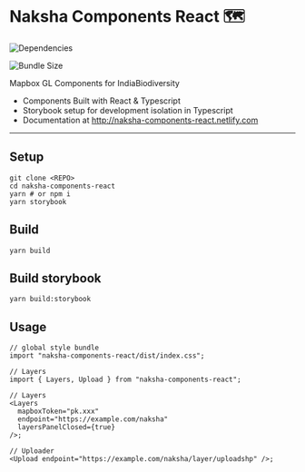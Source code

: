# Naksha Components React 🗺️

![Dependencies](https://img.shields.io/david/strandls/naksha-components-react.svg)

![Bundle Size](https://img.shields.io/bundlephobia/minzip/naksha-components-react.svg)

Mapbox GL Components for IndiaBiodiversity

- Components Built with React & Typescript
- Storybook setup for development isolation in Typescript
- Documentation at http://naksha-components-react.netlify.com

---

## Setup

```shell
git clone <REPO>
cd naksha-components-react
yarn # or npm i
yarn storybook
```

## Build

```shell
yarn build
```

## Build storybook

```shell
yarn build:storybook
```

## Usage

```tsx
// global style bundle
import "naksha-components-react/dist/index.css";

// Layers
import { Layers, Upload } from "naksha-components-react";

// Layers
<Layers
  mapboxToken="pk.xxx"
  endpoint="https://example.com/naksha"
  layersPanelClosed={true}
/>;

// Uploader
<Upload endpoint="https://example.com/naksha/layer/uploadshp" />;
```
